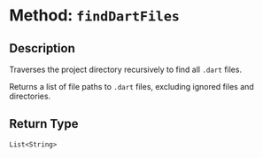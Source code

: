 # Method: `findDartFiles`

## Description

Traverses the project directory recursively to find all `.dart` files.

 Returns a list of file paths to `.dart` files, excluding ignored files and directories.

## Return Type
`List<String>`

